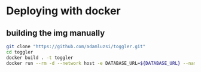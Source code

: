 # Deploying with docker

## building the img manually

```bash
git clone "https://github.com/adamluzsi/toggler.git"
cd toggler
docker build . -t toggler
docker run --rm -d --network host -e DATABASE_URL=${DATABASE_URL} --name toggler toggler
```
